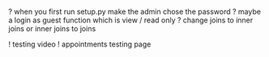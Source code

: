 ? when you first run setup.py make the admin chose the password
? maybe a login as guest function which is view / read only
? change joins to inner joins or inner joins to joins

! testing video
! appointments testing page